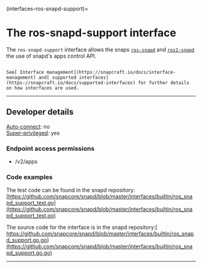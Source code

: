 (interfaces-ros-snapd-support)=
# The ros-snapd-support interface

The `ros-snapd-support` interface allows the snaps [`ros-snapd`](https://snapcraft.io/ros-snapd) and [`ros2-snapd`](https://snapcraft.io/ros2-snapd) the use of snapd's apps control API.

```{tip}

See[ Interface management](https://snapcraft.io/docs/interface-management) and[ supported interfaces](https://snapcraft.io/docs/supported-interfaces) for further details on how interfaces are used.

```

---

## Developer details

[Auto-connect](https://snapcraft.io/docs/interface-management#heading--auto-connections): no\
[Super-privileged](https://snapcraft.io/docs/super-privileged-interfaces): yes

<h3 id='heading--endpoint-access'>Endpoint access permissions</h3>
<ul>
<li>/v2/apps</li>
</ul>

### Code examples

The test code can be found in the snapd repository: [https://github.com/snapcore/snapd/blob/master/interfaces/builtin/ros_snapd_support_test.go](https://github.com/snapcore/snapd/blob/master/interfaces/builtin/ros_snapd_support_test.go)

The source code for the interface is in the snapd repository:[ https://github.com/snapcore/snapd/blob/master/interfaces/builtin/ros_snapd_support.go.go](https://github.com/snapcore/snapd/blob/master/interfaces/builtin/ros_snapd_support.go.go)

---


